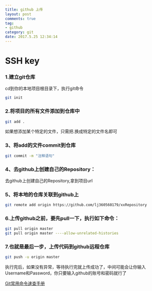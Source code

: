 ```yaml
---
title: github 上传
layout: post
comments: true
tag: 
- github
category: git
date: 2017.5.25 12:34:14 
---
```


# SSH key

### 1.建立git仓库 
cd到你的本地项目根目录下，执行git命令
```sh
git init
```
### 2.将项目的所有文件添加到仓库中
```sh
git add .
```
如果想添加某个特定的文件，只需把.换成特定的文件名即可
### 3、将add的文件commit到仓库
```sh
git commit -m "注释语句"
```
### 4、去github上创建自己的Repository： 
去github上创建自己的Repository,拿到项目url
### 5、将本地的仓库关联到github上
```sh
git remote add origin https://github.com/lj360560179/xxRepository
```
### 6.上传github之前，要先pull一下，执行如下命令：
```sh
git pull origin master
git pull origin master ----allow-unrelated-histories
```
### 7.也就是最后一步，上传代码到github远程仓库
```sh
git push -u origin master
```
执行完后，如果没有异常，等待执行完就上传成功了，中间可能会让你输入Username和Password，你只要输入github的账号和密码就行了


[Git常用命令速查手册](http://www.jianshu.com/p/5ee9897b6b65?utm_source=desktop&utm_medium=timeline)

